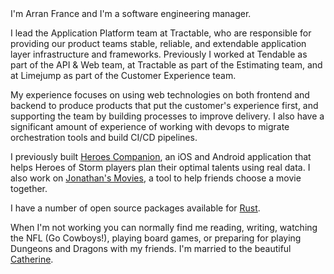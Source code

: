 <profile-image />
I'm Arran France and I'm a software engineering manager.

I lead the Application Platform team at Tractable, who are responsible for providing our product teams stable, reliable, and extendable application layer infrastructure and frameworks. Previously I worked at Tendable as part of the API & Web team, at Tractable as part of the Estimating team, and at Limejump as part of the Customer Experience team.

My experience focuses on using web technologies on both frontend and backend to produce products that put the customer's experience first, and supporting the team by building processes to improve delivery. I also have a significant amount of experience of working with devops to migrate orchestration tools and build CI/CD pipelines.

I previously built [Heroes Companion](https://github.com/arranf/Heroes-Companion), an iOS and Android application that helps Heroes of Storm players plan their optimal talents using real data. I also work on [Jonathan's Movies](https://github.com/arranf/jonathans-movies-client), a tool to help friends choose a movie together.

I have a number of open source packages available for [Rust](https://crates.io/users/arranf).

When I'm not working you can normally find me reading, writing, watching the NFL (Go Cowboys!), playing board games, or preparing for playing Dungeons and Dragons with my friends. I'm married to the beautiful [Catherine](https://catherinefrance.co.uk/).
